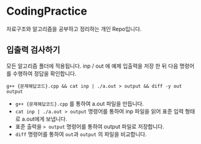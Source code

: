 # CodingPractice

자료구조와 알고리즘을 공부하고 정리하는 개인 Repo입니다.

## 입출력 검사하기
모든 알고리즘 폴더에 적용됩니다.
inp / out 에 예제 입출력을 저장 한 뒤 다음 명령어를 수행하여 정답을 확인합니다.


    g++ {문제해답코드}.cpp && cat inp | ./a.out > output && diff -y out output

- ```g++ {문제해답코드}.cpp``` 를 통하여 a.out 파일을 만듭니다.
- ```cat inp | ./a.out > output``` 명령어를 통하여 inp 파일을 읽어 표준 입력 형태로 a.out에게 보냅니다.
- 표준 출력을 ```> output``` 명령어를 통하여 output 파일로 저장합니다.
- ```diff``` 명령어를 통하여 ```out```과 ```output``` 의 파일을 비교합니다.

